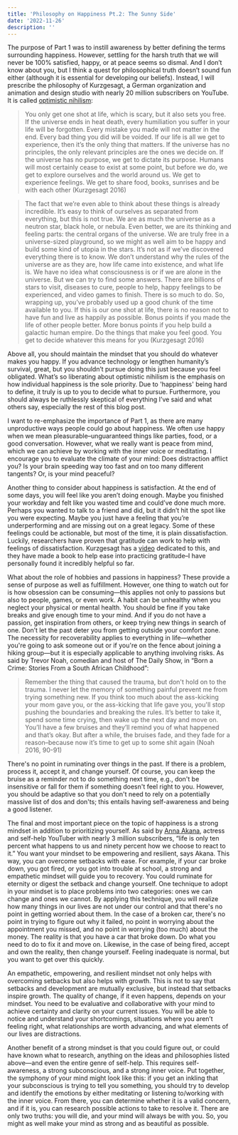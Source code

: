 ```yaml
---
title: 'Philosophy on Happiness Pt.2: The Sunny Side'
date: '2022-11-26'
description: ''
---
```


The purpose of Part 1 was to instill awareness by better defining the terms surrounding happiness. However, settling for the harsh truth that we will never be 100% satisfied, happy, or at peace seems so dismal. And I don’t know about you, but I think a quest for philosophical truth doesn’t sound fun either (although it is essential for developing our beliefs). Instead, I will prescribe the philosophy of Kurzgesagt, a German organization and animation and design studio with nearly 20 million subscribers on YouTube. It is called [optimistic nihilism](https://youtu.be/MBRqu0YOH14):

> You only get one shot at life, which is scary, but it also sets you free. If the universe ends in heat death, every humiliation you suffer in your life will be forgotten. Every mistake you made will not matter in the end. Every bad thing you did will be voided. If our life is all we get to experience, then it’s the only thing that matters. If the universe has no principles, the only relevant principles are the ones we decide on. If the universe has no purpose, we get to dictate its purpose. Humans will most certainly cease to exist at some point, but before we do, we get to explore ourselves and the world around us. We get to experience feelings. We get to share food, books, sunrises and be with each other ​​(Kurzgesagt 2016)

> The fact that we’re even able to think about these things is already incredible. It’s easy to think of ourselves as separated from everything, but this is not true. We are as much the universe as a neutron star, black hole, or nebula. Even better, we are its thinking and feeling parts: the central organs of the universe. We are truly free in a universe-sized playground, so we might as well aim to be happy and build some kind of utopia in the stars. It’s not as if we’ve discovered everything there is to know. We don’t understand why the rules of the universe are as they are, how life came into existence, and what life is. We have no idea what consciousness is or if we are alone in the universe. But we can try to find some answers. There are billions of stars to visit, diseases to cure, people to help, happy feelings to be experienced, and video games to finish. There is so much to do. So, wrapping up, you’ve probably used up a good chunk of the time available to you. If this is our one shot at life, there is no reason not to have fun and live as happily as possible. Bonus points if you made the life of other people better. More bonus points if you help build a galactic human empire. Do the things that make you feel good. You get to decide whatever this means for you (Kurzgesagt 2016)

Above all, you should maintain the mindset that you should do whatever makes you happy. If you advance technology or lengthen humanity’s survival, great, but you shouldn’t pursue doing this just because you feel obligated. What’s so liberating about optimistic nihilism is the emphasis on how individual happiness is the sole priority. Due to 'happiness' being hard to define, it truly is up to you to decide what to pursue. Furthermore, you should always be ruthlessly skeptical of everything I’ve said and what others say, especially the rest of this blog post.

I want to re-emphasize the importance of Part 1, as there are many unproductive ways people could go about happiness. We often use happy when we mean pleasurable–unguaranteed things like parties, food, or a good conversation. However, what we really want is peace from mind, which we can achieve by working with the inner voice or meditating. I encourage you to evaluate the climate of your mind: Does distraction afflict you? Is your brain speeding way too fast and on too many different tangents? Or, is your mind peaceful?

Another thing to consider about happiness is satisfaction. At the end of some days, you will feel like you aren’t doing enough. Maybe you finished your workday and felt like you wasted time and could’ve done much more. Perhaps you wanted to talk to a friend and did, but it didn’t hit the spot like you were expecting. Maybe you just have a feeling that you’re underperforming and are missing out on a great legacy. Some of these feelings could be actionable, but most of the time, it is plain dissatisfaction. Luckily, researchers have proven that gratitude can work to help with feelings of dissatisfaction. Kurzgesagt has a [video](https://youtu.be/WPPPFqsECz0) dedicated to this, and they have made a book to help ease into practicing gratitude–I have personally found it incredibly helpful so far.

What about the role of hobbies and passions in happiness? These provide a sense of purpose as well as fulfillment. However, one thing to watch out for is how obsession can be consuming—this applies not only to passions but also to people, games, or even work. A habit can be unhealthy when you neglect your physical or mental health. You should be fine if you take breaks and give enough time to your mind. And if you do not have a passion, get inspiration from others, or keep trying new things in search of one. Don’t let the past deter you from getting outside your comfort zone. The necessity for recoverability applies to everything in life—whether you're going to ask someone out or if you're on the fence about joining a hiking group—but it is especially applicable to anything involving risks. As said by Trevor Noah, comedian and host of The Daily Show, in “Born a Crime: Stories From a South African Childhood”:

> Remember the thing that caused the trauma, but don't hold on to the trauma. I never let the memory of something painful prevent me from trying something new. If you think too much about the ass-kicking your mom gave you, or the ass-kicking that life gave you, you'll stop pushing the boundaries and breaking the rules. It’s better to take it, spend some time crying, then wake up the next day and move on. You’ll have a few bruises and they’ll remind you of what happened and that’s okay. But after a while, the bruises fade, and they fade for a reason–because now it’s time to get up to some shit again (Noah 2016, 90-91)

There's no point in ruminating over things in the past. If there is a problem, process it, accept it, and change yourself. Of course, you can keep the bruise as a reminder not to do something next time, e.g., don't be insensitive or fall for them if something doesn't feel right to you. However, you should be adaptive so that you don't need to rely on a potentially massive list of dos and don'ts; this entails having self-awareness and being a good listener.

The final and most important piece on the topic of happiness is a strong mindset in addition to prioritizing yourself. As said by [Anna Akana](https://youtu.be/sDVF040qBBo), actress and self-help YouTuber with nearly 3 million subscribers, “life is only ten percent what happens to us and ninety percent how we choose to react to it.” You want your mindset to be empowering and resilient, says Akana. This way, you can overcome setbacks with ease. For example, if your car broke down, you got fired, or you got into trouble at school, a strong and empathetic mindset will guide you to recovery. You could ruminate for eternity or digest the setback and change yourself. One technique to adopt in your mindset is to place problems into two categories: ones we can change and ones we cannot. By applying this technique, you will realize how many things in our lives are not under our control and that there's no point in getting worried about them. In the case of a broken car, there's no point in trying to figure out why it failed, no point in worrying about the appointment you missed, and no point in worrying (too much) about the money. The reality is that you have a car that broke down. Do what you need to do to fix it and move on. Likewise, in the case of being fired, accept and own the reality, then change yourself. Feeling inadequate is normal, but you want to get over this quickly.

An empathetic, empowering, and resilient mindset not only helps with overcoming setbacks but also helps with growth. This is not to say that setbacks and development are mutually exclusive, but instead that setbacks inspire growth. The quality of change, if it even happens, depends on your mindset. You need to be evaluative and collaborative with your mind to achieve certainty and clarity on your current issues. You will be able to notice and understand your shortcomings, situations where you aren’t feeling right, what relationships are worth advancing, and what elements of our lives are distractions.

Another benefit of a strong mindset is that you could figure out, or could have known what to research, anything on the ideas and philosophies listed above—and even the entire genre of self-help. This requires self-awareness, a strong subconscious, and a strong inner voice. Put together, the symphony of your mind might look like this: if you get an inkling that your subconscious is trying to tell you something, you should try to develop and identify the emotions by either meditating or listening to/working with the inner voice. From there, you can determine whether it is a valid concern, and if it is, you can research possible actions to take to resolve it. There are only two truths: you will die, and your mind will always be with you. So, you might as well make your mind as strong and as beautiful as possible.
